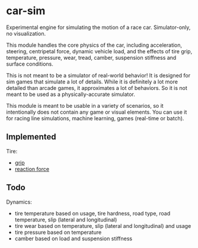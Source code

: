 # car-sim

Experimental engine for simulating the motion of a race car. Simulator-only, no visualization.

This module handles the core physics of the car, including acceleration, steering, centripetal force, dynamic vehicle load, and the effects of tire grip, temperature, pressure, wear, tread, camber, suspension stiffness and surface conditions.

This is not meant to be a simulator of real-world behavior! It is designed for sim games that simulate a lot of details. While it is definitely a lot more detailed than arcade games, it approximates a lot of behaviors. So it is not meant to be used as a physically-accurate simulator.

This module is meant to be usable in a variety of scenarios, so it intentionally does not contain any game or visual elements. You can use it for racing line simulations, machine learning, games (real-time or batch).

## Implemented
Tire:
- [grip](https://github.com/cmdr2/car-sim/wiki/Tire-Friction-Calculation)
- [reaction force](https://github.com/cmdr2/car-sim/wiki/Tire-Force-Calculation)

## Todo
Dynamics:
- tire temperature based on usage, tire hardness, road type, road temperature, slip (lateral and longitudinal)
- tire wear based on temperature, slip (lateral and longitudinal) and usage
- tire pressure based on temperature
- camber based on load and suspension stiffness